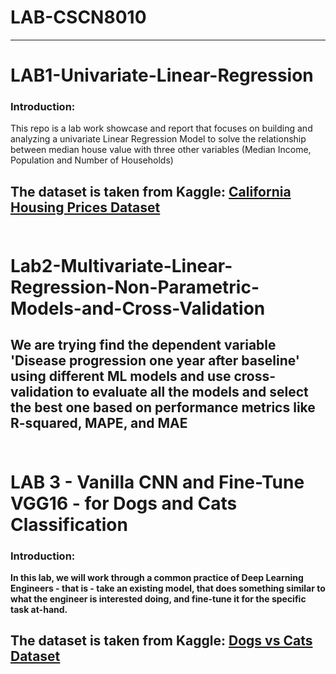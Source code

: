 # LAB-CSCN8010
---
# LAB1-Univariate-Linear-Regression

### Introduction:

This repo is a lab work showcase and report that focuses on building and analyzing a univariate Linear Regression Model to solve the relationship between median house value with three other variables (Median Income, Population and Number of Households) 

The dataset is taken from Kaggle:<b> <a href="https://www.kaggle.com/datasets/camnugent/california-housing-prices"> California Housing Prices Dataset </a> </b>
<br> <br>
---
# Lab2-Multivariate-Linear-Regression-Non-Parametric-Models-and-Cross-Validation
We are trying find the dependent variable <b>'Disease progression one year after baseline'</b> using different ML models and use cross-validation to evaluate all the models and select the best one based on performance metrics like <b>R-squared</b>, <b>MAPE</b>, and <b>MAE
<br> <br>
---
# LAB 3 - Vanilla CNN and Fine-Tune VGG16 - for Dogs and Cats Classification

### Introduction:

In this lab, we will work through a common practice of Deep Learning Engineers - that is - take an existing model, that does something similar to what the engineer is interested doing, and fine-tune it for the specific task at-hand.

The dataset is taken from Kaggle:<b> <a href="https://www.kaggle.com/datasets/biaiscience/dogs-vs-cats"> Dogs vs Cats Dataset </a> </b>
---
